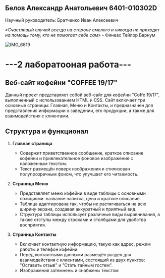 ## Белов Александр Анатольевич 6401-010302D

Научный руководитель: Братченко Иван Алексеевич

_«Счастливый случай всегда на стороне смелого и никогда не приходит на помощь тому, кто не помогает себе сам»_ - Финеас Тейлор Барнум


![IMG_6819](https://github.com/user-attachments/assets/fa2d4393-494e-499c-88d8-cdc1641ceae2)



# ---2 лаборатооная работа---
## Веб-сайт кофейни "COFFEE 19/17"

Данный проект представляет собой веб-сайт для кофейни "Coffe 19/17", выполненный с использованием HTML и CSS. Сайт включает три основные страницы: Главная, Меню и Контакты, и предназначен для представления информации о заведении, его продукции, а также для взаимодействия с клиентами.

## Структура и функционал

1. **Главная страница**
   - Содержит приветственное сообщение, краткое описание кофейни и привлекательное фоновое изображение с наложенным текстом.
   - Текст размещён поверх изображения и стилизован полупрозрачным фоном, что улучшает его читаемость.

2. **Страница Меню**
   - Представляет меню кофейни в виде таблицы с основными позициями: название напитка, цена и краткое описание.
   - Таблица адаптирована так, чтобы не растягиваться на всю ширину экрана, создавая аккуратный и приятный вид.
   - Структура таблицы использует различные виды выравнивания, а также отступы между строками и столбцами для удобства восприятия.

3. **Страница Контакты**
   - Включает контактную информацию, такую как адрес, режим работы и телефон кофейни.
   - Перед контактными данными размещён раздел для взаимодействия с клиентами, состоящий из двух пунктов: "Оставить отзыв" и "Стать тайным гостем".
   - Изображения затемнены и снабжены текстом


